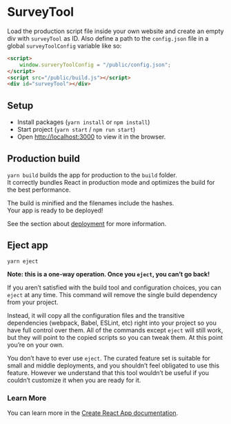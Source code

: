 
# SurveyTool

Load the production script file inside your own website and create an empty div with `surveyTool` as ID.
Also define a path to the `config.json` file in a global `surveyToolConfig` variable like so:

```html
<script>
    window.surveryToolConfig = "/public/config.json";
</script>
<script src="/public/build.js"></script>
<div id="surveyTool"></div>
```

## Setup

- Install packages (`yarn install` or `npm install`)
- Start project (`yarn start` / `npm run start`)
- Open [http://localhost:3000](http://localhost:3000) to view it in the browser.

## Production build 

`yarn build` builds the app for production to the `build` folder.  
It correctly bundles React in production mode and optimizes the build for the best performance.

The build is minified and the filenames include the hashes.  
Your app is ready to be deployed!

See the section about [deployment](https://facebook.github.io/create-react-app/docs/deployment) for more information.

## Eject app

```shell
yarn eject
```

**Note: this is a one-way operation. Once you `eject`, you can’t go back!**

If you aren’t satisfied with the build tool and configuration choices, you can `eject` at any time. This command will remove the single build dependency from your project.

Instead, it will copy all the configuration files and the transitive dependencies (webpack, Babel, ESLint, etc) right into your project so you have full control over them. All of the commands except `eject` will still work, but they will point to the copied scripts so you can tweak them. At this point you’re on your own.

You don’t have to ever use `eject`. The curated feature set is suitable for small and middle deployments, and you shouldn’t feel obligated to use this feature. However we understand that this tool wouldn’t be useful if you couldn’t customize it when you are ready for it.

### Learn More

You can learn more in the [Create React App documentation](https://facebook.github.io/create-react-app/docs/getting-started).
